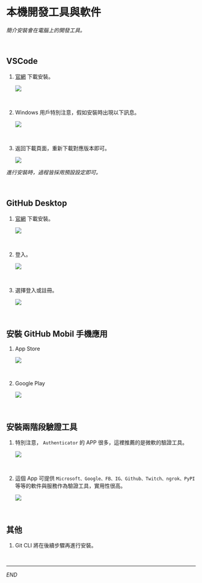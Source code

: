 # 本機開發工具與軟件

_簡介安裝會在電腦上的開發工具。_

<br>

## VSCode

1. [官網](https://code.visualstudio.com/) 下載安裝。

    ![](images/img_12.png)

<br>

2. Windows 用戶特別注意，假如安裝時出現以下訊息。

    ![](images/img_62.png)

<br>

3. 返回下載頁面，重新下載對應版本即可。

    ![](images/img_63.png)

_進行安裝時，過程皆採用預設設定即可。_

<br>

## GitHub Desktop

1. [官網](https://desktop.github.com/) 下載安裝。

    ![](images/img_13.png)

<br>

2. 登入。

    ![](images/img_29.png)

<br>

3. 選擇登入或註冊。

    ![](images/img_30.png)

<br>

## 安裝 GitHub Mobil 手機應用

1. App Store

    ![](images/img_38.png)

<br>

2. Google Play

    ![](images/img_39.png)

<br>

## 安裝兩階段驗證工具

1. 特別注意， `Authenticator` 的 APP 很多，這裡推薦的是微軟的驗證工具。

    ![](images/img_64.png)

<br>

2. 這個 App 可提供 `Microsoft、Google、FB、IG、Github、Twitch、ngrok、PyPI` 等等的軟件與服務作為驗證工具，實用性很高。

    ![](images/img_65.png)

<br>


## 其他

1. Git CLI 將在後續步驟再進行安裝。

<br>

---

_END_